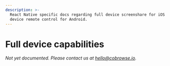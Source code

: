 ```yaml
---
description: >-
  React Native specific docs regarding full device screenshare for iOS and full
  device remote control for Android.
---
```


# Full device capabilities

_Not yet documented. Please contact us at_ [_hello@cobrowse.io_](mailto:hello@cobrowse.io)_._

